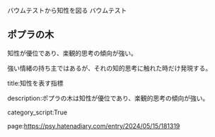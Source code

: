 バウムテストから知性を図る
バウムテスト

## ポプラの木



知性が優位であり、楽観的思考の傾向が強い。



強い情緒の持ち主ではあるが、それの知的思考に触れた時だけ発現する。











title:知性を表す指標



description:ポプラの木は知性が優位であり、楽観的思考の傾向が強い。



category_script:True







page:https://psy.hatenadiary.com/entry/2024/05/15/181319
